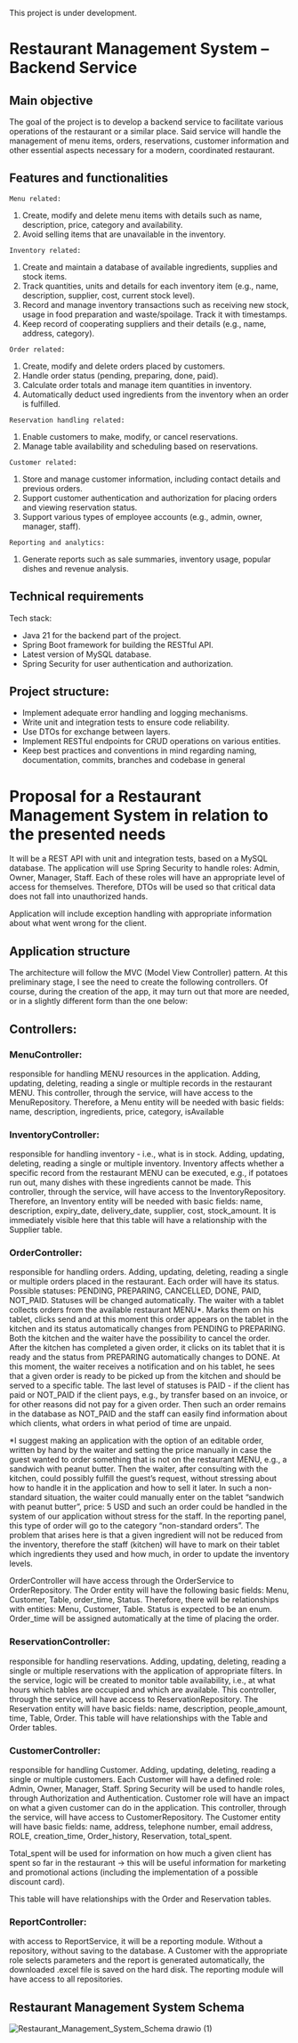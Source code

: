 This project is under development.

# Restaurant Management System – Backend Service

## Main objective
The goal of the project is to develop a backend service to facilitate various operations of the restaurant or a similar place. Said service will handle the management of menu
items, orders, reservations, customer information and other essential aspects necessary for a modern, coordinated restaurant.

## Features and functionalities

`Menu related:`
1. Create, modify and delete menu items with details such as name, description,
price, category and availability.
2. Avoid selling items that are unavailable in the inventory.
   
`Inventory related:`
1. Create and maintain a database of available ingredients, supplies and stock items.
2. Track quantities, units and details for each inventory item (e.g., name, description,
supplier, cost, current stock level).
3. Record and manage inventory transactions such as receiving new stock, usage in food
preparation and waste/spoilage. Track it with timestamps.
4. Keep record of cooperating suppliers and their details (e.g., name, address, category).
   
`Order related:`
1. Create, modify and delete orders placed by customers.
2. Handle order status (pending, preparing, done, paid).
3. Calculate order totals and manage item quantities in inventory.
4. Automatically deduct used ingredients from the inventory when an order is fulfilled.
   
`Reservation handling related:`
1. Enable customers to make, modify, or cancel reservations.
2. Manage table availability and scheduling based on reservations.
   
`Customer related:`
1. Store and manage customer information, including contact details and previous orders.
2. Support customer authentication and authorization for placing orders and viewing
reservation status.
3. Support various types of employee accounts (e.g., admin, owner, manager, staff).
   
`Reporting and analytics:`
1. Generate reports such as sale summaries, inventory usage, popular dishes and revenue
analysis.

## Technical requirements

Tech stack:
- Java 21 for the backend part of the project.
- Spring Boot framework for building the RESTful API.
- Latest version of MySQL database.
- Spring Security for user authentication and authorization.

## Project structure:
- Implement adequate error handling and logging mechanisms.
- Write unit and integration tests to ensure code reliability.
- Use DTOs for exchange between layers.
- Implement RESTful endpoints for CRUD operations on various entities.
- Keep best practices and conventions in mind regarding naming, documentation,
commits, branches and codebase in general



# Proposal for a Restaurant Management System in relation to the presented needs

It will be a REST API with unit and integration tests, based on a MySQL database. The application will use Spring Security to handle roles: Admin, Owner, Manager, Staff. Each of these roles will have an appropriate level of access for themselves. Therefore, DTOs will be used so that critical data does not fall into unauthorized hands. 

Application will include exception handling with appropriate information about what went wrong for the client.

## Application structure

The architecture will follow the MVC (Model View Controller) pattern. At this preliminary stage, I see the need to create the following controllers. Of course, during the creation of the app, it may turn out that more are needed, or in a slightly different form than the one below:

## Controllers:

### MenuController: 
responsible for handling MENU resources in the application. Adding, updating, deleting, reading a single or multiple records in the restaurant MENU. This controller, through the service, will have access to the MenuRepository. Therefore, a Menu entity will be needed with basic fields: name, description, ingredients, price, category, isAvailable

### InventoryController: 
responsible for handling inventory - i.e., what is in stock. Adding, updating, deleting, reading a single or multiple inventory. Inventory affects whether a specific record from the restaurant MENU can be executed, e.g., if potatoes run out, many dishes with these ingredients cannot be made. This controller, through the service, will have access to the InventoryRepository. Therefore, an Inventory entity will be needed with basic fields: name, description, expiry_date, delivery_date, supplier, cost, stock_amount. It is immediately visible here that this table will have a relationship with the Supplier table.

### OrderController: 
responsible for handling orders. Adding, updating, deleting, reading a single or multiple orders placed in the restaurant. Each order will have its status. Possible statuses: PENDING, PREPARING, CANCELLED, DONE, PAID, NOT_PAID. Statuses will be changed automatically. The waiter with a tablet collects orders from the available restaurant MENU*. Marks them on his tablet, clicks send and at this moment this order appears on the tablet in the kitchen and its status automatically changes from PENDING to PREPARING. Both the kitchen and the waiter have the possibility to cancel the order. After the kitchen has completed a given order, it clicks on its tablet that it is ready and the status from PREPARING automatically changes to DONE. At this moment, the waiter receives a notification and on his tablet, he sees that a given order is ready to be picked up from the kitchen and should be served to a specific table. The last level of statuses is PAID - if the client has paid or NOT_PAID if the client pays, e.g., by transfer based on an invoice, or for other reasons did not pay for a given order. Then such an order remains in the database as NOT_PAID and the staff can easily find information about which clients, what orders in what period of time are unpaid.

*I suggest making an application with the option of an editable order, written by hand by the waiter and setting the price manually in case the guest wanted to order something that is not on the restaurant MENU, e.g., a sandwich with peanut butter. Then the waiter, after consulting with the kitchen, could possibly fulfill the guest’s request, without stressing about how to handle it in the application and how to sell it later. In such a non-standard situation, the waiter could manually enter on the tablet “sandwich with peanut butter”, price: 5 USD and such an order could be handled in the system of our application without stress for the staff. In the reporting panel, this type of order will go to the category “non-standard orders”.
The problem that arises here is that a given ingredient will not be reduced from the inventory, therefore the staff (kitchen) will have to mark on their tablet which ingredients they used and how much, in order to update the inventory levels.

OrderController will have access through the OrderService to OrderRepository. The Order entity will have the following basic fields: Menu, Customer, Table, order_time, Status. Therefore, there will be relationships with entities: Menu, Customer, Table. Status is expected to be an enum. Order_time will be assigned automatically at the time of placing the order.

### ReservationController: 
responsible for handling reservations. Adding, updating, deleting, reading a single or multiple reservations with the application of appropriate filters. In the service, logic will be created to monitor table availability, i.e., at what hours which tables are occupied and which are available. This controller, through the service, will have access to ReservationRepository. The Reservation entity will have basic fields: name, description, people_amount, time, Table, Order.
This table will have relationships with the Table and Order tables.

### CustomerController: 
responsible for handling Customer. Adding, updating, deleting, reading a single or multiple customers. Each Customer will have a defined role: Admin, Owner, Manager, Staff. Spring Security will be used to handle roles, through Authorization and Authentication. Customer role will have an impact on what a given customer can do in the application. This controller, through the service, will have access to CustomerRepository. The Customer entity will have basic fields: name, address, telephone number, email address, ROLE, creation_time, Order_history, Reservation, total_spent.

Total_spent will be used for information on how much a given client has spent so far in the restaurant -> this will be useful information for marketing and promotional actions (including the implementation of a possible discount card).

This table will have relationships with the Order and Reservation tables.

### ReportController: 
with access to ReportService, it will be a reporting module. Without a repository, without saving to the database. A Customer with the appropriate role selects parameters and the report is generated automatically, the downloaded .excel file is saved on the hard disk. The reporting module will have access to all repositories.

## Restaurant Management System Schema

![Restaurant_Management_System_Schema drawio (1)](https://github.com/BartoliniAndBorderCollies/Restaurant_Management_System_REST_API/assets/126821059/1a3cbc2a-5990-40c4-9b95-1600c6162638)
